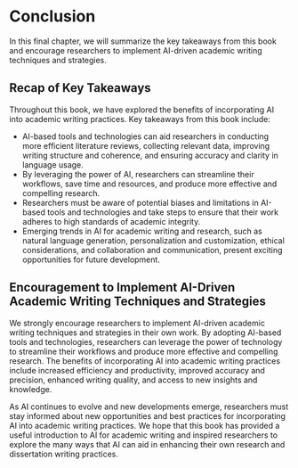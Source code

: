 # Conclusion

In this final chapter, we will summarize the key takeaways from this book and encourage researchers to implement AI-driven academic writing techniques and strategies.

Recap of Key Takeaways
----------------------

Throughout this book, we have explored the benefits of incorporating AI into academic writing practices. Key takeaways from this book include:

* AI-based tools and technologies can aid researchers in conducting more efficient literature reviews, collecting relevant data, improving writing structure and coherence, and ensuring accuracy and clarity in language usage.
* By leveraging the power of AI, researchers can streamline their workflows, save time and resources, and produce more effective and compelling research.
* Researchers must be aware of potential biases and limitations in AI-based tools and technologies and take steps to ensure that their work adheres to high standards of academic integrity.
* Emerging trends in AI for academic writing and research, such as natural language generation, personalization and customization, ethical considerations, and collaboration and communication, present exciting opportunities for future development.

Encouragement to Implement AI-Driven Academic Writing Techniques and Strategies
-------------------------------------------------------------------------------

We strongly encourage researchers to implement AI-driven academic writing techniques and strategies in their own work. By adopting AI-based tools and technologies, researchers can leverage the power of technology to streamline their workflows and produce more effective and compelling research. The benefits of incorporating AI into academic writing practices include increased efficiency and productivity, improved accuracy and precision, enhanced writing quality, and access to new insights and knowledge.

As AI continues to evolve and new developments emerge, researchers must stay informed about new opportunities and best practices for incorporating AI into academic writing practices. We hope that this book has provided a useful introduction to AI for academic writing and inspired researchers to explore the many ways that AI can aid in enhancing their own research and dissertation writing practices.